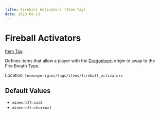 ```yaml
---
title: Fireball Activators (Item Tag)
date: 2023-08-13
---
```

# Fireball Activators

[Item Tag](../tags.md).

Defines items that allow a player with the [Dragonborn](../../origins/toomanyorigins/dragonborn.md) origin to swap to the Fire Breath Type.

Location: `toomanyorigins/tags/items/fireball_activators`

## Default Values
- `minecraft:coal`
- `minecraft:charcoal`